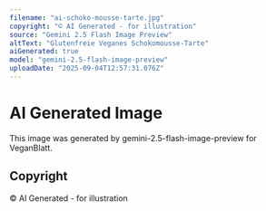 ```yaml
---
filename: "ai-schoko-mousse-tarte.jpg"
copyright: "© AI Generated - for illustration"
source: "Gemini 2.5 Flash Image Preview"
altText: "Glutenfreie Veganes Schokomousse-Tarte"
aiGenerated: true
model: "gemini-2.5-flash-image-preview"
uploadDate: "2025-09-04T12:57:31.076Z"
---
```


# AI Generated Image

This image was generated by gemini-2.5-flash-image-preview for VeganBlatt.

## Copyright
© AI Generated - for illustration
